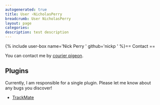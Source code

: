 ```yaml
---
autogenerated: true
title: User ›NicholasPerry
breadcrumb: User NicholasPerry
layout: page
categories: 
description: test description
---
```


{% include user-box name='Nick Perry ' github='nickp ' %}== Contact ==

You can contact me by [courier pigeon](mailto_nicholas.m.perry_at_gmail.com).

## Plugins

Currently, I am responsible for a single plugin. Please let me know about any bugs you discover\!

  - [TrackMate](TrackMate "wikilink")

